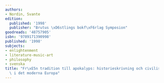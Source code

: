 ```yaml
---
authors:
- Nordin, Svante
edition:
  published: '1998'
  publisher: "Brutus \xD6stlings bokf\xF6rlag Symposion"
goodreads: '48757905'
isbn: '9789171390998'
published: '1998'
subjects:
- enlightenment
- literature-music-art
- philosophy
- svenska
title: "Fr\xE5n tradition till apokalyps: historieskrivning och civilisationskritik\
  \ i det moderna Europa"
---
```


